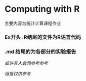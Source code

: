 # Computing with R
主要内容为统计计算课程作业

### Ex开头 .R结尾的文件为R语言代码

### .md 结尾的为各部分的实验报告

*或许有人会想参考参考*

*但是仅供参考*
